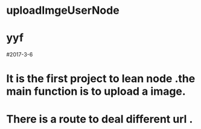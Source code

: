# uploadImgeUserNode
# yyf
#2017-3-6
# It is the first project to lean node .the main function is to upload a image.
# There is a route to deal different url .
